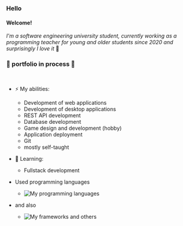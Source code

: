 ### Hello

#### Welcome! 
  _I'm a software engineering university student, currently working as a programming teacher for young and older students since 2020 and surprisingly I love it_ 💚
<br>

  ### 🔧 portfolio in process  🔨

<br>

- ⚡ My abilities:
  - Development of web applications
  - Development of desktop applications
  - REST API development
  - Database development
  - Game design and development (hobby)
  - Application deployment
  - Git
  - mostly self-taught
- 🔭 Learning:
  - Fullstack development

- Used programming languages
  - ![My programming languages](https://skillicons.dev/icons?i=c,cpp,cs,java,javascript,python&perline=3)
- and also
  - ![My frameworks and others](https://skillicons.dev/icons?i=git,bootstrap,nodejs,express,react,mysql,mongodb&perline=5)
